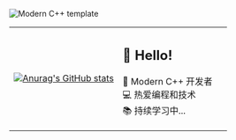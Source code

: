 ![Modern C++ template](https://readme-typing-svg.herokuapp.com?font=Segoe+Script&center=true&lines=xxxiu.)

<table>
<tr>
<td width="50%">

[![Anurag's GitHub stats](https://github-readme-stats.vercel.app/api?username=morettt&show_icons=true&theme=tokyonight)](https://b23.tv/iEJTnPp)

</td>
<td width="50%">

## 👋 Hello! 

🔭 Modern C++ 开发者  
💻 热爱编程和技术  
📚 持续学习中...

</td>
</tr>
</table>

